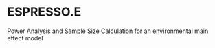 ESPRESSO.E
==========

Power Analysis and Sample Size Calculation for an environmental main effect model
